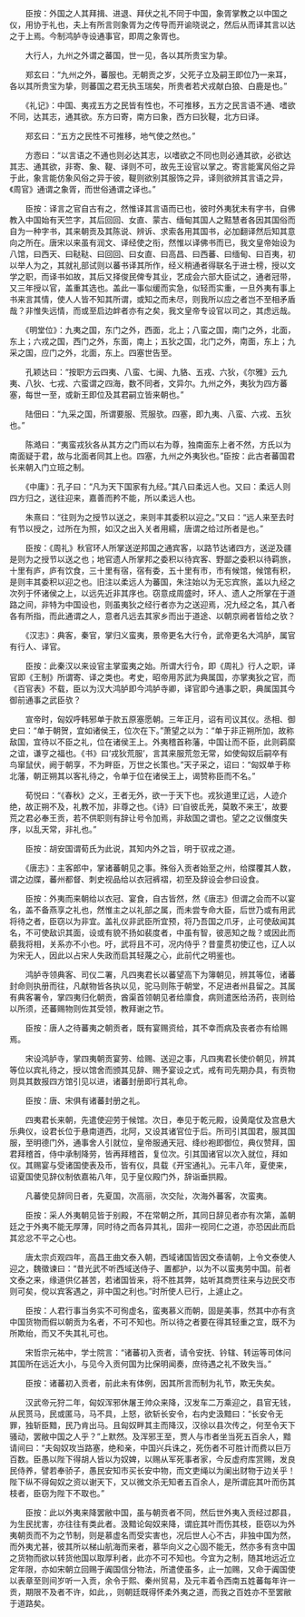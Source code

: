 <!-- { "loadSidebar": true } -->
　　臣按：外国之人其拜揖、进退、拜伏之礼不同于中国，象胥掌教之以中国之仪，用协于礼也，夫上有所言则象胥为之传导而开谕晓说之，然后从而译其言以达之于上焉。今制鸿胪寺设通事官，即周之象胥也。

　　大行人，九州之外谓之蕃国，世一见，各以其所贵宝为挚。

　　郑玄曰：“九州之外，蕃服也。无朝贡之岁，父死子立及嗣王即位乃一来耳，各以其所贵宝为挚，则蕃国之君无执玉瑞矣，所贵者若犬戎献白狼、白鹿是也。”

　　《礼记》：中国、夷戎五方之民皆有性也，不可推移，五方之民言语不通、嗜欲不同，达其志，通其欲。东方曰寄，南方曰象，西方曰狄鞮，北方曰译。

　　郑玄曰：“五方之民性不可推移，地气使之然也。”

　　方悫曰：“以言语之不通也则必达其志，以嗜欲之不同也则必通其欲，必欲达其志、通其欲，非寄、象、鞮、译则不可，故先王设官以掌之。寄言能寓风俗之异于此，象言能仿象风俗之异于彼，鞮则欲别其服饰之异，译则欲辨其言语之异，《周官》通谓之象胥，而世俗通谓之译也。”

　　臣按：译言之官自古有之，然惟译其言语而已也，彼时外夷犹未有字书，自佛教入中国始有天竺字，其后回回、女直、蒙古、缅甸其国人之黠慧者各因其国俗而自为一种字书，其来朝贡及其陈说、辨诉、求索各用其国书，必加翻译然后知其意向之所在。唐宋以来虽有润文、译经使之衔，然惟以译佛书而已，我文皇帝始设为八馆，曰西天、曰鞑鞑、曰回回、曰女直、曰高昌、曰西蕃、曰缅甸、曰百夷，初以举人为之，其就礼部试则以蕃书译其所作，经义稍通者得联名于进士榜，授以文学之职，而译书如故，其后又择俊民俾专其业，艺成会六部大臣试之，通者冠带，又三年授以官，盖重其选也。盖此一事似缓而实急，似轻而实重，一旦外夷有事上书来言其情，使人人皆不知其所谓，或知之而未尽，则我所以应之者岂不至相矛盾哉？非惟失远情，而或至启边衅者亦有之矣，我文皇帝专设官以司之，其虑远哉。

　　《明堂位》：九夷之国，东门之外，西面，北上；八蛮之国，南门之外，北面，东上；六戎之国，西门之外，东面，南上；五狄之国，北门之外，南面，东上；九采之国，应门之外，北面，东上。四塞世告至。

　　孔颖达曰：“按职方云四夷、八蛮、七闽、九貉、五戎、六狄，《尔雅》云九夷、八狄、七戎、六蛮谓之四海，数不同者，文异尔。九州之外，夷狄为四方蕃塞，每世一至，或新王即位及其君嗣立皆来朝也。”

　　陆佃曰：“九采之国，所谓要服、荒服欤。四塞，即九夷、八蛮、六戎、五狄也。”

　　陈澔曰：“夷蛮戎狄各从其方之门而以右为尊，独南面东上者不然，方氏以为南面疑于君，故与北面者同其上也。四塞，九州之外夷狄也。”臣按：此古者蕃国君长来朝入门立班之制。

　　《中庸》：孔子曰：“凡为天下国家有九经。”其八曰柔远人也。又曰：柔远人则四方归之，送往迎来，嘉善而矜不能，所以柔远人也。

　　朱熹曰：“往则为之授节以送之，来则丰其委积以迎之。”又曰：“远人来至去时有节以授之，过所在为照，如汉之出入关者用繻，唐谓之给过所者是也。”

　　臣按：《周礼》秋官环人所掌送逆邦国之通宾客，以路节达诸四方，送逆及疆是则为之授节以送之也；地官遗人所掌邦之委积以待宾客、野鄙之委积以待羁旅，十里有庐，庐有饮食，三十里有宿，宿有委，五十里有市，市有候馆，候馆有积，是则丰其委积以迎之也。旧注以柔远人为蕃国，朱注始以为无忘宾旅，盖以九经之次列于怀诸侯之上，以远先近非其序也。窃意成周盛时，环人、遗人之所掌在于道路之间，非特为中国设也，则虽夷狄之经行者亦为之送迎焉，况九经之名，其八者各有所指，而此通谓之人，意者凡远去其家乡而出于道途、以朝京阙者皆给之欤？

　　《汉志》：典客，秦官，掌归义蛮夷，景帝更名大行令，武帝更名大鸿胪，属官有行人、译官。

　　臣按：此秦汉以来设官主掌蛮夷之始。所谓大行令，即《周礼》行人之职，译官即《王制》所谓寄、译之类也。考史，昭帝用苏武为典属国，亦掌夷狄之官，而《百官表》不载，臣以为汉大鸿胪即今鸿胪寺卿，译官即今通事之职，典属国其今御前通事之武臣欤？

　　宣帝时，匈奴呼韩邪单于款五原塞愿朝。三年正月，诏有司议其仪。丞相、御史曰：“单于朝贺，宜如诸侯王，位次在下。”萧望之以为：“单于非正朔所加，故称敌国，宜待以不臣之礼，位在诸侯王上。外夷稽首称藩，中国让而不臣，此则羁縻之谊，谦亨之福也。《书》曰‘戎狄荒服’，言其来服荒忽无常，如使匈奴后嗣卒有鸟窜鼠伏，阙于朝享，不为畔臣，万世之长策也。”天子采之，诏曰：“匈奴单于称北藩，朝正朔其以客礼待之，令单于位在诸侯王上，谒赞称臣而不名。”

　　荀悦曰：“《春秋》之义，王者无外，欲一于天下也。戎狄道里辽远，人迹介绝，故正朔不及，礼教不加，非尊之也。《诗》曰‘自彼氐羌，莫敢不来王’，故要荒之君必奉王贡，若不供职则有辞让号令加焉，非敌国之谓也。望之之议僭度失序，以乱天常，非礼也。”

　　臣按：胡安国谓荀氏为此说，其知内外之旨，明于驭戎之道。

　　《唐志》：主客郎中，掌诸蕃朝见之事。殊俗入贡者始至之州，给牒覆其人数，谓之边牒，蕃州都督、刺史视品给以衣冠裤褶，初至及辞设会参曰设食。

　　臣按：外夷而来朝给以衣冠、宴食，自古皆然，然《唐志》但谓之会而不以宴名，盖不备燕享之礼也，然惟主之以礼部之属，而未尝专命大臣，后世乃或有用武将待之者，臣窃以为非宜。盖礼仪非武臣所宜预，将乃吾国之爪牙，止可使敌闻其名，不可使敌识其面，设或有貌不扬如裴度者，中虽有智，彼恶知之哉？或因此而藐我将相，关系亦不小也。吁，武将且不可，况内侍乎？昔童贯初使辽也，辽人以为宋无人，因此以占宋人失政而启其轻蔑之心，此前代之明鉴也。

　　鸿胪寺领典客、司仪二署，凡四夷君长以蕃望高下为簿朝见，辨其等位，诸蕃封命则执册而往，凡献物皆各执以见，驼马则陈于朝堂，不足进者州县留之。其属有典客署令，掌四夷归化朝贡，酋渠首领朝见者给廪食，病则遣医给汤药，丧则给以所须，还蕃赐物则佐其受领，教拜谢之节。

　　臣按：唐人之待蕃夷之朝贡者，既有宴赐资给，其不幸而病及丧者亦有给赐焉。

　　宋设鸿胪寺，掌四夷朝贡宴劳、给赐、送迎之事，凡四夷君长使价朝见，辨其等位以宾礼待之，授以馆舍而颁其见辞、赐予宴设之式，戒有司先期办具，有贡物则具其数报四方馆引见以进，诸蕃封册即行其礼命。

　　臣按：唐、宋俱有诸蕃封册之礼。

　　四夷君长来朝，先遣使迎劳于候馆。次日，奉见于乾元殿，设黄麾仗及宫悬大乐典仪，设君长位于悬南道西，北阿，又设其诸官位于后。所司引其国君，服其国服，至明德门外，通事舍人引就位，皇帝服通天冠、绛纱袍即御位，典仪赞拜，国君拜稽首，侍中承制降劳，皆再拜稽首，复位次。引其国诸官以次入就位，拜如仪。其赐宴与受诸国使表及币，皆有仪，具载《开宝通礼》。元丰八年，夏使来，诏夏国使见辞仪制依嘉祐八年，见于皇仪殿门外，辞诣垂拱殿。

　　凡蕃使见辞同日者，先夏国，次高丽，次交阯，次海外蕃客，次蛮夷。

　　臣按：采人外夷朝见皆于别殿，不在常朝之所，其同日辞见者亦有次第，盖朝廷之于外夷不能无厚薄，同时待之而各异其礼，固非一视同仁之道，亦恐因此而启其忿忿不平之心也。

　　唐太宗贞观四年，高昌王曲文泰入朝，西域诸国皆因文泰请朝，上令文泰使人迎之，魏徵谏曰：“昔光武不听西域送侍子、置都护，以为不以蛮夷劳中国。前者文泰之来，缘道供亿甚苦，若诸国皆来，将不胜其弊，姑听其商贾往来与边民交市则可矣，傥以宾客遇之，非中国之利也。”时所使人已行，上遽止之。

　　臣按：人君行事当务实不可徇虚名，蛮夷慕义而朝，固是美事，然其中亦有贪中国货物而假以朝贡为名者，不可不知也。所以待之者要在得其轻重之宜，既不为所欺绐，而又不失其礼可也。

　　宋哲宗元祐中，学士院言：“诸蕃初入贡者，请令安抚、钤辖、转运等司体问其国所在远近大小，与见今入贡何国为比保明闻奏，庶待遇之礼不致失当。”

　　臣按：诸蕃初入贡者，前此未有体例，因其所言而制为礼节，欺无失矣。

　　汉武帝元狩二年，匈奴浑邪休屠王帅众来降，汉发车二万乘迎之，县官无钱，从民贳马，民或匿马，马不具，上怒，欲斩长安令，右内史汲黯曰：“长安令无罪，独斩臣黯，民乃肯出马。且匈奴畔其主而降汉，汉徐以县次传之，何至令天下骚动，罢敝中国之人乎？”上默然。及浑邪王至，贾人与市者坐当死五百余人，黯请间曰：“夫匈奴攻当路塞，绝和亲，中国兴兵诛之，死伤者不可胜计而费以巨万百数。臣愚以陛下得胡人皆以为奴婢，以赐从军死事者家，今反虚府库赏赐，发良民侍养，譬若奉骄子，愚民安知市买长安中物，而文吏绳以为阑出财物于边关乎！陛下纵不得匈奴之资以谢天下，又以微文杀无知者五百余人，是所谓庇其叶而伤其枝者，臣窃为陛下不取也。”

　　臣按：此以外夷来降罢敝中国，虽与朝贡者不同，然后世外夷入贡经过郡县，为生民扰害，亦往往有类此者。汲黯论匈奴来降，谓庇其叶而伤其枝，臣窃以为外夷朝贡而不为之节制，则是慕虚名而受实害也，况后世人心不古，非独中国为然，而外夷尤甚，彼其所以梯山航海而来者，慕华向义之心固不能无，然亦多有贪中国之货物而欲以转货他国以取厚利者，此亦不可不知也。今宜为之制，随其地远近立定年限，亦如宋朝立回赐于阗国信分物法，所遣使虽多，止一加赐，又命于阗国使以表章至则间岁听一入贡，余令于熙、秦州贸易，及元丰着令西南五姓蕃每年许一贡，期限不及者不许，如此，，则朝廷既得怀柔外夷之道，而我之百姓亦不至罢敝于道路矣。

